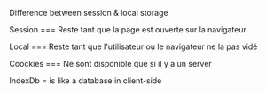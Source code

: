 Difference between session & local storage

Session === Reste tant que la page est ouverte sur la navigateur

Local === Reste tant que l'utilisateur ou le navigateur ne la pas vidé


Coockies === Ne sont disponible que si il y a un server

IndexDb = is like a database in client-side